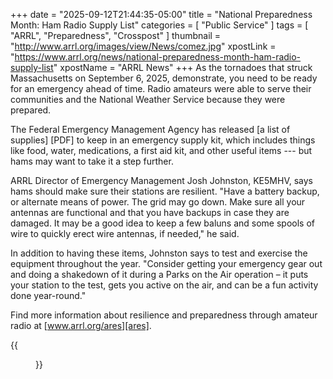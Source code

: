 +++
date = "2025-09-12T21:44:35-05:00"
title = "National Preparedness Month: Ham Radio Supply List"
categories = [ "Public Service" ]
tags = [ "ARRL", "Preparedness", "Crosspost" ]
thumbnail = "http://www.arrl.org/images/view/News/comez.jpg"
xpostLink = "https://www.arrl.org/news/national-preparedness-month-ham-radio-supply-list"
xpostName = "ARRL News"
+++
As the tornadoes that struck Massachusetts on September 6, 2025,
demonstrate, you need to be ready for an emergency ahead of time. Radio
amateurs were able to serve their communities and the National Weather
Service because they were prepared.
<!--more-->

The Federal Emergency Management Agency has released [a list of
supplies] [PDF] to keep in an emergency supply kit, which includes
things like food, water, medications, a first aid kit, and other useful
items --- but hams may want to take it a step further.

ARRL Director of Emergency Management Josh Johnston, KE5MHV, says hams
should make sure their stations are resilient. "Have a battery backup,
or alternate means of power. The grid may go down. Make sure all your
antennas are functional and that you have backups in case they are
damaged. It may be a good idea to keep a few baluns and some spools of
wire to quickly erect wire antennas, if needed," he said.

In addition to having these items, Johnston says to test and exercise
the equipment throughout the year. "Consider getting your emergency
gear out and doing a shakedown of it during a Parks on the Air operation
– it puts your station to the test, gets you active on the air, and
can be a fun activity done year-round."

Find more information about resilience and preparedness through amateur
radio at [www.arrl.org/ares][ares].

{{<figure src="https://www.arrl.org/images/view/News/Checklist_2.jpg" >}}

[list]: https://www.ready.gov/sites/default/files/2021-02/ready_checklist.pdf
[ares]: https://www.arrl.org/ares
